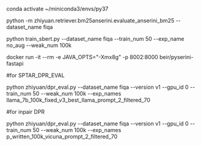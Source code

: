 conda activate ~/miniconda3/envs/py37

python -m zhiyuan.retriever.bm25anserini.evaluate_anserini_bm25 --dataset_name fiqa

python train_sbert.py --dataset_name fiqa --train_num 50 --exp_name no_aug --weak_num 100k

docker run -it --rm -e JAVA_OPTS="-Xmx8g" -p 8002:8000 beir/pyserini-fastapi


#for SPTAR_DPR_EVAL

 python zhiyuan/dpr_eval.py --dataset_name fiqa --version v1 --gpu_id 0 --train_num 50 --weak_num 100k --exp_names llama_7b_100k_fixed_v3_best_llama_prompt_2_filtered_70

#for inpair DPR

python zhiyuan/dpr_eval.py --dataset_name fiqa --version v1 --gpu_id 0 --train_num 50 --weak_num 100k --exp_names p_written_100k_vicuna_prompt_2_filtered_70

